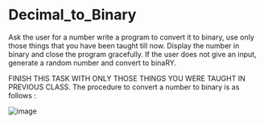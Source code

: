 # Decimal_to_Binary

Ask the user for a number
write a program to convert it to binary, use only those things that you have been taught till now.
Display the number in binary and close the program gracefully.
If the user does not give an input, generate a random number and convert to binaRY.

FINISH THIS TASK WITH ONLY THOSE THINGS YOU WERE TAUGHT IN PREVIOUS CLASS. The procedure to convert a number to binary is as follows :

![image](https://user-images.githubusercontent.com/43386445/226185554-373e9c25-8072-48d4-8c96-085ccf149884.png)
